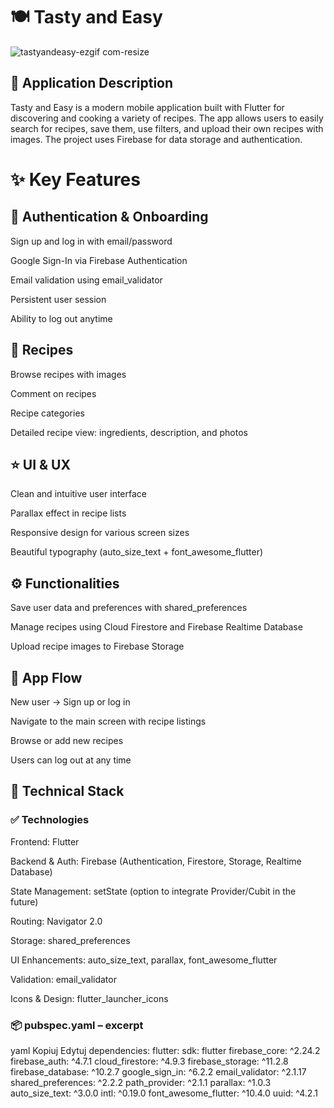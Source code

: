 # 🍽️ Tasty and Easy
![tastyandeasy-ezgif com-resize](https://github.com/user-attachments/assets/9c65489a-00a4-412d-947b-94f6836fea54)

## 📌 Application Description
Tasty and Easy is a modern mobile application built with Flutter for discovering and cooking a variety of recipes.
The app allows users to easily search for recipes, save them, use filters, and upload their own recipes with images.
The project uses Firebase for data storage and authentication.

# ✨ Key Features

## 🔐 Authentication & Onboarding

Sign up and log in with email/password

Google Sign-In via Firebase Authentication

Email validation using email_validator

Persistent user session

Ability to log out anytime

## 📖 Recipes

Browse recipes with images

Comment on recipes

Recipe categories

Detailed recipe view: ingredients, description, and photos

## ⭐ UI & UX

Clean and intuitive user interface

Parallax effect in recipe lists

Responsive design for various screen sizes

Beautiful typography (auto_size_text + font_awesome_flutter)

## ⚙️ Functionalities

Save user data and preferences with shared_preferences

Manage recipes using Cloud Firestore and Firebase Realtime Database

Upload recipe images to Firebase Storage

## 🚀 App Flow

New user → Sign up or log in

Navigate to the main screen with recipe listings

Browse or add new recipes

Users can log out at any time

## 🧱 Technical Stack

### ✅ Technologies

Frontend: Flutter

Backend & Auth: Firebase (Authentication, Firestore, Storage, Realtime Database)

State Management: setState (option to integrate Provider/Cubit in the future)

Routing: Navigator 2.0

Storage: shared_preferences

UI Enhancements: auto_size_text, parallax, font_awesome_flutter

Validation: email_validator

Icons & Design: flutter_launcher_icons

### 📦 pubspec.yaml – excerpt

yaml
Kopiuj
Edytuj
dependencies:
  flutter: sdk: flutter
  firebase_core: ^2.24.2
  firebase_auth: ^4.7.1
  cloud_firestore: ^4.9.3
  firebase_storage: ^11.2.8
  firebase_database: ^10.2.7
  google_sign_in: ^6.2.2
  email_validator: ^2.1.17
  shared_preferences: ^2.2.2
  path_provider: ^2.1.1
  parallax: ^1.0.3
  auto_size_text: ^3.0.0
  intl: ^0.19.0
  font_awesome_flutter: ^10.4.0
  uuid: ^4.2.1
  

